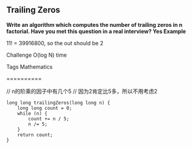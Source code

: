 ## Trailing Zeros ##

**Write an algorithm which computes the number of trailing zeros in n factorial.
Have you met this question in a real interview? Yes
Example**

11! = 39916800, so the out should be 2

Challenge
O(log N) time

Tags
Mathematics

==========

// n的阶乘的因子中有几个5
// 因为2肯定比5多，所以不用考虑2

    long long trailingZeros(long long n) {
        long long count = 0;
        while (n) {
            count += n / 5;
            n /= 5;
        }
        return count;
    }